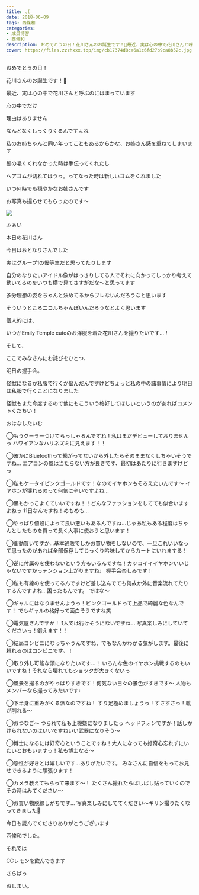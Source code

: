 ```yaml
---
title: ◟(_
date: 2018-06-09
tags: 西條和
categories: 
- 成员博客
- 西條和
description: おめでとうの日！花川さんのお誕生です！🐰最近、実は心の中で花川さんと呼ぶのにはまっています心の中でだけ...
cover: https://files.zzzhxxx.top/img/cb17374d8ca6a1c6fd27b9ca8b52c.jpg 
---
```














おめでとうの日！









花川さんのお誕生です！🐰










最近、実は心の中で花川さんと呼ぶのにはまっています







心の中でだけ









理由はありません










なんとなくしっくりくるんですよね










私のお姉ちゃんと同い年ってこともあるからかな、お姉さん感を重ねてしまいます











髪の毛くくれなかった時は手伝ってくれたし










ヘアゴムが切れてはうっ。ってなった時は新しいゴムをくれました










いつ何時でも穏やかなお姉さんです










お写真も撮らせてもらったのです〜







![](https://files.zzzhxxx.top/img/cb17374d8ca6a1c6fd27b9ca8b52c.jpg)



ふぁい





本日の花川さん







今日はおとなりさんでした









実はグループ1の優等生だと思ってたりします















自分のなりたいアイドル像がはっきりしてる人でそれに向かってしっかり考えて動いてるのをいつも横で見てさすがだな〜と思ってます









多分理想の姿をちゃんと決めてるからブレないんだろうなと思います












そういうところニコルちゃんぽいんだろうなとよく思います














個人的には、





いつかEmily Temple cuteのお洋服を着た花川さんを撮りたいです…！




















そして、



ここでみなさんにお詫びをひとつ、








明日の握手会。






怪獣になるか私服で行くか悩んだんですけどちょっと私の中の諸事情により明日は私服で行くことになりました








怪獣もまた今度するので他にもこういう格好してほしいというのがあればコメントくだちい！















おはなしたいむ




◯もうクーラーつけてらっしゃるんですね！私はまだデビューしておりませんっ
ハワイアンなハリネズミに見えます！！





◯確かにBluetoothって繋がってないから外したらそのままなくしちゃいそうですね…
エアコンの風は当たらない方が良きです、最初はあたりに行きますけどっ








◯私もケータイピンクゴールドです！なのでイヤホンもそろえたいんです〜
イヤホンが壊れるのって何気に辛いですよね…






◯黒もかっこよくていいですね！！どんなファッションをしてても似合いますよねっ
11日なんですね！めもめも…





◯やっぱり値段によって良い悪いもあるんですね…じゃあ私もある程度はちゃんとしたものを買って長く大事に使おうと思います！







◯衝動買いですか…基本通販でしかお買い物をしないので、一旦これいいなって思ったのがあれば全部保存してじっくり吟味してからカートにいれまする！





◯逆に付属のを使わないという方もいるんですね！カッコイイイヤホンいいじゃないですかっテンション上がりますね♩
握手会楽しみです！






◯私も有線のを使ってるんですけど差し込んでても何故か外に音楽流れてたりするんですよね…困ったもんです。
ではな〜








◯ギャルにはなりませんようっ！ピンクゴールドって上品で綺麗な色なんです！
でもギャルの格好って面白そうですね笑









◯電気屋さんですか！
1人では行けそうにないですね…
写真楽しみにしていてくださいっ！鍛えます！！








◯結局コンビニになっちゃうんですね、でもなんかわかる気がします。最後に頼れるのはコンビニです。！






◯取り外し可能な頭になりたいです…！
いろんな色のイヤホン挑戦するのもいいですね！それなら壊れてもショックが大きくないっ







◯風景を撮るのがやっぱりすきです！何気ない日々の景色がすきです〜
人物もメンバーなら撮ってみたいです♩







◯下半身に重みがくる派なのですね！
すり足極めましょうっ！すさすさっ！靴が削れる〜







◯おつなご〜
つられて私も上機嫌になりましたっ
ヘッドフォンですか！話しかけられないのはいいですねいい武器になりそう〜







◯博士になるには好奇心ということですね！大人になっても好奇心忘れずにいたいとおもいますっ！私も博士なる〜








◯感性が好きとは嬉しいです…ありがたいです。
みなさんに自信をもってお見せできるように頑張ります！






◯カメラ教えてもらって来ます〜！
たくさん撮れたらばしばし貼っていくのでその時はみてください〜






◯お買い物脱線しがちです…
写真楽しみにしててください〜キリン撮りたくなってきました🦒










今日も読んでくださりありがとうございます












西條和でした。









それでは




CCレモンを飲んできます









さらばっ











おしまい。


